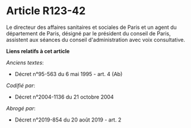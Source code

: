# Article R123-42

Le directeur des affaires sanitaires et sociales de Paris et un agent du département de Paris, désigné par le président du
conseil de Paris, assistent aux séances du conseil d'administration avec voix consultative.

**Liens relatifs à cet article**

_Anciens textes_:

  - Décret n°95-563 du 6 mai 1995 - art. 4 (Ab)

_Codifié par_:

  - Décret n°2004-1136 du 21 octobre 2004

_Abrogé par_:

  - Décret n°2019-854 du 20 août 2019 - art. 2
